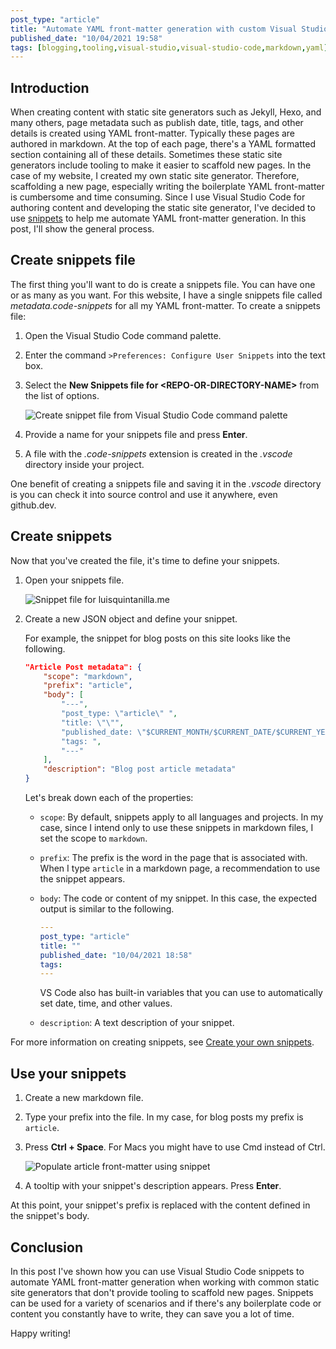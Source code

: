 ```yaml
---
post_type: "article" 
title: "Automate YAML front-matter generation with custom Visual Studio Code snippets"
published_date: "10/04/2021 19:58"
tags: [blogging,tooling,visual-studio,visual-studio-code,markdown,yaml]
---
```


## Introduction

When creating content with static site generators such as Jekyll, Hexo, and many others, page metadata such as publish date, title, tags, and other details is created using YAML front-matter. Typically these pages are authored in markdown. At the top of each page, there's a YAML formatted section containing all of these details. Sometimes these static site generators include tooling to make it easier to scaffold new pages. In the case of my website, I created my own static site generator. Therefore, scaffolding a new page, especially writing the boilerplate YAML front-matter is cumbersome and time consuming. Since I use Visual Studio Code for authoring content and developing the static site generator, I've decided to use [snippets](https://code.visualstudio.com/docs/editor/userdefinedsnippets) to help me automate YAML front-matter generation. In this post, I'll show the general process. 

## Create snippets file

The first thing you'll want to do is create a snippets file. You can have one or as many as you want. For this website, I have a single snippets file called *metadata.code-snippets* for all my YAML front-matter. To create a snippets file:

1. Open the Visual Studio Code command palette.
1. Enter the command `>Preferences: Configure User Snippets` into the text box.
1. Select the **New Snippets file for \<REPO-OR-DIRECTORY-NAME\>** from the list of options. 

    ![Create snippet file from Visual Studio Code command palette](https://user-images.githubusercontent.com/11130940/135934846-a76dfa16-caed-4489-9e50-95183add673d.png)

1. Provide a name for your snippets file and press **Enter**.
1. A file with the *.code-snippets* extension is created in the *.vscode* directory inside your project. 

One benefit of creating a snippets file and saving it in the *.vscode* directory is you can check it into source control and use it anywhere, even github.dev. 

## Create snippets

Now that you've created the file, it's time to define your snippets.

1. Open your snippets file.

    ![Snippet file for luisquintanilla.me](https://user-images.githubusercontent.com/11130940/135935306-1cbd48e1-6e48-423c-b87f-cb6f7a8eb085.png)

1. Create a new JSON object and define your snippet.

    For example, the snippet for blog posts on this site looks like the following.

    ```json
    "Article Post metadata": {
        "scope": "markdown",
        "prefix": "article",
        "body": [
            "---",
            "post_type: \"article\" ",
            "title: \"\"",
            "published_date: \"$CURRENT_MONTH/$CURRENT_DATE/$CURRENT_YEAR $CURRENT_HOUR:$CURRENT_MINUTE\"",
            "tags: ",
            "---"
        ],
        "description": "Blog post article metadata"
    }
    ```

    Let's break down each of the properties:

    - `scope`: By default, snippets apply to all languages and projects. In my case, since I intend only to use these snippets in markdown files, I set the scope to `markdown`. 
    - `prefix`: The prefix is the word in the page that is associated with. When I type `article` in a markdown page, a recommendation to use the snippet appears.
    - `body`: The code or content of my snippet. In this case, the expected output is similar to the following.

        ```yaml
        ---
        post_type: "article" 
        title: ""
        published_date: "10/04/2021 18:58"
        tags: 
        ---
        ```

        VS Code also has built-in variables that you can use to automatically set date, time, and other values.

    - `description`: A text description of your snippet.

For more information on creating snippets, see [Create your own snippets](https://code.visualstudio.com/docs/editor/userdefinedsnippets#_create-your-own-snippets).

## Use your snippets

1. Create a new markdown file.
1. Type your prefix into the file. In my case, for blog posts my prefix is `article`.
1. Press **Ctrl + Space**. For Macs you might have to use Cmd instead of Ctrl. 

    ![Populate article front-matter using snippet](https://user-images.githubusercontent.com/11130940/135935808-46ca8314-c2be-47f1-9c9b-9b722e37d908.png)

1. A tooltip with your snippet's description appears. Press **Enter**. 

At this point, your snippet's prefix is replaced with the content defined in the snippet's body.

## Conclusion

In this post I've shown how you can use Visual Studio Code snippets to automate YAML front-matter generation when working with common static site generators that don't provide tooling to scaffold new pages. Snippets can be used for a variety of scenarios and if there's any boilerplate code or content you constantly have to write, they can save you a lot of time. 

Happy writing!
